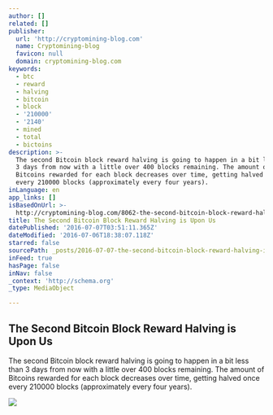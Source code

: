```yaml
---
author: []
related: []
publisher:
  url: 'http://cryptomining-blog.com'
  name: Cryptomining-blog
  favicon: null
  domain: cryptomining-blog.com
keywords:
  - btc
  - reward
  - halving
  - bitcoin
  - block
  - '210000'
  - '2140'
  - mined
  - total
  - bictoins
description: >-
  The second Bitcoin block reward halving is going to happen in a bit less than
  3 days from now with a little over 400 blocks remaining. The amount of
  Bitcoins rewarded for each block decreases over time, getting halved once
  every 210000 blocks (approximately every four years).
inLanguage: en
app_links: []
isBasedOnUrl: >-
  http://cryptomining-blog.com/8062-the-second-bitcoin-block-reward-halving-is-upon-us/
title: The Second Bitcoin Block Reward Halving is Upon Us
datePublished: '2016-07-07T03:51:11.365Z'
dateModified: '2016-07-06T18:38:07.118Z'
starred: false
sourcePath: _posts/2016-07-07-the-second-bitcoin-block-reward-halving-is-upon-us.md
inFeed: true
hasPage: false
inNav: false
_context: 'http://schema.org'
_type: MediaObject

---
```

<article style=""><h1>The Second Bitcoin Block Reward Halving is Upon Us</h1><p>The second Bitcoin block reward halving is going to happen in a bit less than 3 days from now with a little over 400 blocks remaining. The amount of Bitcoins rewarded for each block decreases over time, getting halved once every 210000 blocks (approximately every four years).</p><img src="http://cryptomining-blog.com/wp-content/uploads/2016/07/bitcoinhalvening-580x358.jpg" /></article>